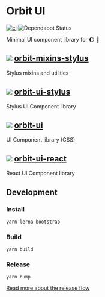 # Orbit UI

[![ci](https://github.com/moonwalker/orbit/workflows/ci/badge.svg)](https://github.com/moonwalker/orbit/actions?query=workflow%3Aci)
![Dependabot Status](https://img.shields.io/badge/Dependabot-Active-green?logo=dependabot)


Minimal UI component library for :moon: :walking:

## [![](https://img.shields.io/npm/v/@moonwalker/orbit-mixins-stylus.svg)](https://www.npmjs.com/package/@moonwalker/orbit-mixins-stylus) [orbit-mixins-stylus](packages/mixins-stylus)
Stylus mixins and utilities

## [![](https://img.shields.io/npm/v/@moonwalker/orbit-ui-stylus.svg)](https://www.npmjs.com/package/@moonwalker/orbit-ui-stylus) [orbit-ui-stylus](packages/ui-stylus)
Stylus UI Component library

## [![](https://img.shields.io/npm/v/@moonwalker/orbit-ui.svg)](https://www.npmjs.com/package/@moonwalker/orbit-ui) [orbit-ui](packages/ui)
UI Component library (CSS)

## [![](https://img.shields.io/npm/v/@moonwalker/orbit-ui-react.svg)](https://www.npmjs.com/package/@moonwalker/orbit-ui-react) [orbit-ui-react](packages/ui-react)
React UI Component library

## Development

### Install

```shell
yarn lerna bootstrap
```

### Build

```shell
yarn build
```

### Release

```shell
yarn bump
```

[Read more about the release flow](https://github.com/moonwalker/mrm-presets#how-is-working)
